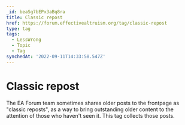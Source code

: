 ```yaml
---
_id: beaSg7bEPx3aBq8ra
title: Classic repost
href: https://forum.effectivealtruism.org/tag/classic-repost
type: tag
tags:
  - LessWrong
  - Topic
  - Tag
synchedAt: '2022-09-11T14:33:58.547Z'
---
```

# Classic repost

The EA Forum team sometimes shares older posts to the frontpage as "classic reposts", as a way to bring outstanding older content to the attention of those who haven't seen it. This tag collects those posts.
